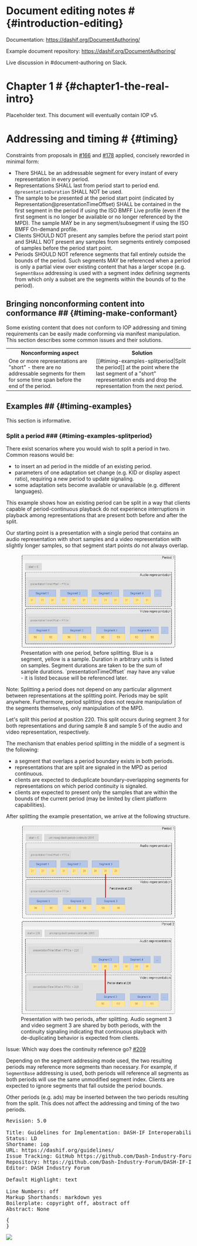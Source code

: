 # Document editing notes # {#introduction-editing}

Documentation: https://dashif.org/DocumentAuthoring/

Example document repository: https://dashif.org/DocumentAuthoring/

Live discussion in #document-authoring on Slack.

# Chapter 1 # {#chapter1-the-real-intro}

Placeholder text. This document will eventually contain IOP v5.

# Addressing and timing # {#timing}

Constraints from proposals in [#166](https://github.com/Dash-Industry-Forum/DASH-IF-IOP/issues/166) and [#178](https://github.com/Dash-Industry-Forum/DASH-IF-IOP/issues/178) applied, concisely reworded in minimal form:

* There SHALL be an addressable segment for every instant of every representation in every period.
* Representations SHALL last from period start to period end. `@presentationDuration` SHALL NOT be used.
* The sample to be presented at the period start point (indicated by Representation@presentationTimeOffset) SHALL be contained in the first segment in the period if using the ISO BMFF Live profile (even if the first segment is no longer be available or no longer referenced by the MPD). The sample MAY be in any segment/subsegment if using the ISO BMFF On-demand profile.
* Clients SHOULD NOT present any samples before the period start point and SHALL NOT present any samples from segments entirely composed of samples before the period start point.
* Periods SHOULD NOT reference segments that fall entirely outside the bounds of the period. Such segments MAY be referenced when a period is only a partial view over existing content that has a larger scope (e.g. `SegmentBase` addressing is used with a segment index defining segments from which only a subset are the segments within the bounds of to the period).

## Bringing nonconforming content into conformance ## {#timing-make-conformant}

Some existing content that does not conform to IOP addressing and timing requirements can be easily made conforming via manifest manipulation. This section describes some common issues and their solutions.

<table class="def">
	<tr>
		<th>Nonconforming aspect</th>
		<th>Solution</th>
	</tr>
	<tr>
		<td>One or more representations are "short" - there are no addressable segments for them for some time span before the end of the period.</td>
		<td>[[#timing-examples-splitperiod|Split the period]] at the point where the last segment of a "short" representation ends and drop the representation from the next period.</td>
	</tr>
</table>

## Examples ## {#timing-examples}

This section is informative.

### Split a period ### {#timing-examples-splitperiod}

There exist scenarios where you would wish to split a period in two. Common reasons would be:

* to insert an ad period in the middle of an existing period.
* parameters of one adaptation set change (e.g. KID or display aspect ratio), requiring a new period to update signaling.
* some adaptation sets become available or unavailable (e.g. different languages).

This example shows how an existing period can be split in a way that clients capable of period-continuous playback do not experience interruptions in playback among representations that are present both before and after the split.

Our starting point is a presentation with a single period that contains an audio representation with short samples and a video representation with slightly longer samples, so that segment start points do not always overlap.

<figure>
	<img src="Images/Timing/SplitInTwoPeriods - Before.png" />
	<figcaption>Presentation with one period, before splitting. Blue is a segment, yellow is a sample. Duration in arbitrary units is listed on samples. Segment durations are taken to be the sum of sample durations. `presentationTimeOffset` may have any value - it is listed because will be referenced later.</figcaption>
</figure>

Note: Splitting a period does not depend on any particular alignment between representations at the splitting point. Periods may be split anywhere. Furthermore, period splitting does not require manipulation of the segments themselves, only manipulation of the MPD.

Let's split this period at position 220. This split occurs during segment 3 for both representations and during sample 8 and sample 5 of the audio and video representation, respectively.

The mechanism that enables period splitting in the middle of a segment is the following:

* a segment that overlaps a period boundary exists in both periods.
* representations that are split are signaled in the MPD as period continuous.
* clients are expected to deduplicate boundary-overlapping segments for representations on which period continuity is signaled.
* clients are expected to present only the samples that are within the bounds of the current period (may be limited by client platform capabilities).

After splitting the example presentation, we arrive at the following structure.

<figure>
	<img src="Images/Timing/SplitInTwoPeriods - After.png" />
	<figcaption>Presentation with two periods, after splitting. Audio segment 3 and video segment 3 are shared by both periods, with the continuity signaling indicating that continuous playback with de-duplicating behavior is expected from clients.</figcaption>
</figure>

Issue: Which way does the continuity reference go? [#209](https://github.com/Dash-Industry-Forum/DASH-IF-IOP/issues/209)

Depending on the segment addressing mode used, the two resulting periods may reference more segments than necessary. For example, if `SegmentBase` addressing is used, both periods will reference all segments as both periods will use the same unmodified segment index. Clients are expected to ignore segments that fall outside the period bounds.

Other periods (e.g. ads) may be inserted between the two periods resulting from the split. This does not affect the addressing and timing of the two periods.



<!-- Document metadata follows. The below sections are used by the document compiler and are not directly visible. -->

<pre class="metadata">
Revision: 5.0

Title: Guidelines for Implementation: DASH-IF Interoperability Points
Status: LD
Shortname: iop
URL: https://dashif.org/guidelines/
Issue Tracking: GitHub https://github.com/Dash-Industry-Forum/DASH-IF-IOP/issues
Repository: https://github.com/Dash-Industry-Forum/DASH-IF-IOP GitHub
Editor: DASH Industry Forum

Default Highlight: text
<!-- Enabling line numbers breaks code blocks in PDF! (2018-10-02) -->
Line Numbers: off
Markup Shorthands: markdown yes
Boilerplate: copyright off, abstract off
Abstract: None
</pre>

<!-- Example of custom bibliography entries. Prefer adding your document to SpecRef over maintaining a custom definition. -->
<pre class="biblio">
{
}
</pre>

<pre boilerplate="logo">
<a href="https://dashif.org/"><img src="Images/DASH-IF.png" /></a>
</pre>